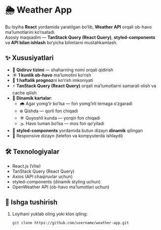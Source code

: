 # 🌦️ Weather App

Bu loyiha **React** yordamida yaratilgan bo‘lib, **Weather API** orqali ob-havo ma’lumotlarini ko‘rsatadi.  
Asosiy maqsadim — **TanStack Query (React Query)**, **styled-components** va **API bilan ishlash** bo‘yicha bilimlarni mustahkamlash.

## ✨ Xususiyatlari

- 🔎 **Qidiruv tizimi** — shaharning nomi orqali qidirish
- ☀️ **1 kunlik ob-havo** ma’lumotini ko‘rish
- 📅 **1 haftalik prognoz**ni ko‘rish imkoniyati
- ⚡ **TanStack Query (React Query)** orqali ma’lumotlarni samarali olish va cache qilish
- 🎨 **Dinamik kartalar**:
  - 🌧️ Agar yomg‘ir bo‘lsa — fon yomg‘irli temaga o‘zgaradi  
  - ❄️ Qishda — qorli fon chiqadi  
  - ☀️ Quyoshli kunda — yorqin fon chiqadi  
  - 🌫️ Havo tuman bo‘lsa — mos fon qo‘yiladi  
- 💅 **styled-components** yordamida butun dizayn **dinamik** qilingan
- 📱 Responsive dizayn (telefon va kompyuterda ishlaydi)

## 🛠 Texnologiyalar

- React.js (Vite)
- TanStack Query (React Query)
- Axios (API chaqiruvlar uchun)
- styled-components (dinamik styling uchun)
- OpenWeather API (ob-havo ma’lumotlari uchun)


## 🚀 Ishga tushirish

1. Loyihani yuklab oling yoki klon qiling:
   ```bash
   git clone https://github.com/username/weather-app.git


